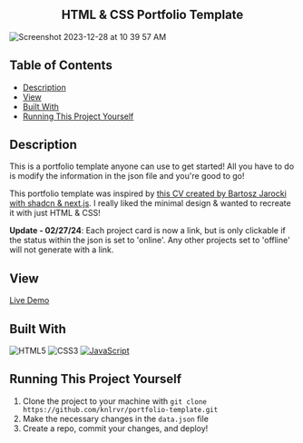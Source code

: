 <h2 align="center">HTML & CSS Portfolio Template</h2>

![Screenshot 2023-12-28 at 10 39 57 AM](https://github.com/knlrvr/portfolio-template-filled/assets/91632194/ca1fba57-f2ad-441b-b916-8a3f13563e88)

## Table of Contents
- [Description](#description)
- [View ](#view)
- [Built With](#built-with)
- [Running This Project Yourself ](#running-this-project-yourself)

<a name="description"></a>
## Description
This is a portfolio template anyone can use to get started! All you have to do is modify the information in the json file and you're good to go! 

This portfolio template was inspired by [this CV created by Bartosz Jarocki with shadcn & next.js](https://cv.jarocki.me/). I really liked the minimal design & wanted to recreate it with just HTML & CSS! 

**Update - 02/27/24**: Each project card is now a link, but is only clickable if the status within the json is set to 'online'. Any other projects set to 'offline' will not generate with a link. 

<a name="view"></a>
## View 
[Live Demo](https://portfolio-template-knlrvr.vercel.app/)

<a name="built-with"></a>
## Built With
![HTML5](https://img.shields.io/badge/html5-%23E34F26.svg?style=for-the-badge&logo=html5&logoColor=white) ![CSS3](https://img.shields.io/badge/css3-%231572B6.svg?style=for-the-badge&logo=css3&logoColor=white) [![JavaScript](https://img.shields.io/badge/javascript-%23323330.svg?style=for-the-badge&logo=javascript&logoColor=%23F7DF1E)](https://developer.mozilla.org/en-US/docs/Web/JavaScript) 

<a name="running-this-project-yourself"></a>
## Running This Project Yourself 
1. Clone the project to your machine with `git clone https://github.com/knlrvr/portfolio-template.git`
2. Make the necessary changes in the `data.json` file
3. Create a repo, commit your changes, and deploy! 
